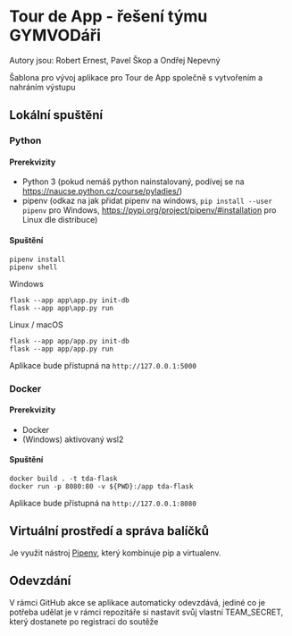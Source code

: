 # Tour de App - řešení týmu GYMVODáři

Autory jsou: Robert Ernest, Pavel Škop a Ondřej Nepevný 

Šablona pro vývoj aplikace pro Tour de App společně s vytvořením a nahráním výstupu

## Lokální spuštění

### Python

#### Prerekvizity
- Python 3 (pokud nemáš python nainstalovaný, podívej se na https://naucse.python.cz/course/pyladies/)
- pipenv (odkaz na jak přidat pipenv na windows, `pip install --user pipenv` pro Windows, https://pypi.org/project/pipenv/#installation pro Linux dle distribuce) 
#### Spuštění


```
pipenv install
pipenv shell
````

Windows
````
flask --app app\app.py init-db
flask --app app\app.py run
````


Linux / macOS
````
flask --app app/app.py init-db
flask --app app/app.py run
````
Aplikace bude přístupná na `http://127.0.0.1:5000`

### Docker 
#### Prerekvizity
- Docker
- (Windows) aktivovaný wsl2 

#### Spuštění
```
docker build . -t tda-flask
docker run -p 8080:80 -v ${PWD}:/app tda-flask
```


Aplikace bude přístupná na `http://127.0.0.1:8080`

## Virtuální prostředí a správa balíčků

Je využit nástroj [Pipenv](https://pypi.org/project/pipenv/), který kombinuje pip a virtualenv. 

## Odevzdání
V rámci GitHub akce se aplikace automaticky odevzdává, jediné co je potřeba udělat je v rámci repozitáře si nastavit svůj vlastní TEAM\_SECRET, který dostanete po registraci do soutěže
